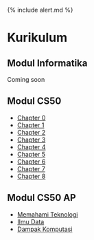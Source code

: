 {% include alert.md %}

# Kurikulum

## Modul Informatika

Coming soon

## Modul CS50

* [Chapter 0](0)
* [Chapter 1](1)
* [Chapter 2](2)
* [Chapter 3](3)
* [Chapter 4](4)
* [Chapter 5](5)
* [Chapter 6](6)
* [Chapter 7](7)
* [Chapter 8](8)

## Modul CS50 AP

* [Memahami Teknologi](understanding_technology)
* [Ilmu Data](data_science)
* [Dampak Komputasi](impact_of_computing)
